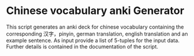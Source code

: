 # Chinese vocabulary anki Generator

This script generates an anki deck for chinese vocabulary containing the corresponding 汉字，pinyin, german translation, english translation and an example sentence. As input provide a list of 5-tuples for the input data. Further details is contained in the documentation of the script.

